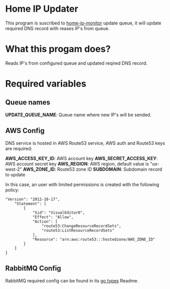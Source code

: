 # Home IP Updater

This program is suscribed to [home-ip-monitor](https://git.windmaker.net/a-castellano/home-ip-monitor) update queue, it will update required DNS record with reases IP's from queue.

# What this progam does?

Reads IP's from configured queue and updated reqired DNS record.

# Required variables

## Queue names

**UPDATE_QUEUE_NAME**: Queue name where new IP's will be sended.

## AWS Config

DNS service is hosted in AWS Route53 service, AWS auth and Route53 keys are required:

**AWS_ACCESS_KEY_ID**: AWS account key
**AWS_SECRET_ACCESS_KEY**: AWS account secret key
**AWS_REGION**: AWS region, default value is "us-west-2"
**AWS_ZONE_ID**: Route53 zone ID
**SUBDOMAIN**: Subdomain record to update

In this case, an user with limited permissions is created with the following policy:
```
"Version": "2012-10-17",
    "Statement": [
        {
            "Sid": "VisualEditor0",
            "Effect": "Allow",
            "Action": [
                "route53:ChangeResourceRecordSets",
                "route53:ListResourceRecordSets"
            ],
            "Resource": "arn:aws:route53:::hostedzone/AWS_ZONE_ID"
        }
    ]
}
```

## RabbitMQ Config

RabbitMQ required config can be found in its [go types](https://git.windmaker.net/a-castellano/go-types/-/tree/master/rabbitmq?ref_type=heads) Readme.
